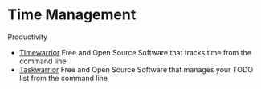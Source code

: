 Time Management
===============

Productivity

* [Timewarrior](https://timewarrior.net/) Free and Open Source Software that tracks time from the command line
* [Taskwarrior](https://taskwarrior.org/) Free and Open Source Software that manages your TODO list from the command line
